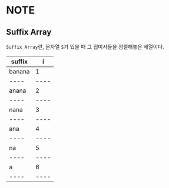 # NOTE  

## Suffix Array  

`Suffix Array`란, 문자열 `S`가 있을 때 그 접미사들을 정렬해놓은 배열이다.   

|**suffix**|**i**|
|----      |---- |
|banana    |1    |
|----      |---- |
|anana|2|
|----      |---- |
|nana|3|
|----      |---- |
|ana|4|
|----      |---- |
|na|5|
|----      |---- |
|a|6|
|----      |---- |

